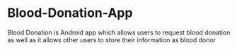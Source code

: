 # Blood-Donation-App
Blood Donation is Android app which allows users to request blood donation as well as it allows other users to store their information as blood donor
